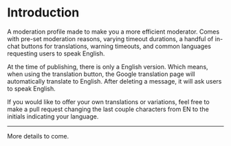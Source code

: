 # Introduction
A moderation profile made to make you a more efficient moderator. Comes with pre-set moderation reasons, varying timeout durations, a handful of in-chat buttons for translations, warning timeouts, and common languages requesting users to speak English.

At the time of publishing, there is only a English version. Which means, when using the translation button, the Google translation page will automatically translate to English. After deleting a message, it will ask users to speak English.

If you would like to offer your own translations or variations, feel free to make a pull request changing the last couple characters from EN to the initials indicating your language.

------

More details to come.
